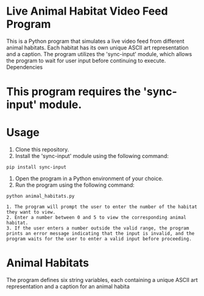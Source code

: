 # Live Animal Habitat Video Feed Program
This is a Python program that simulates a live video feed from different animal habitats. Each habitat has its own unique ASCII art representation and a caption. The program utilizes the 'sync-input' module, which allows the program to wait for user input before continuing to execute.
Dependencies

# This program requires the 'sync-input' module.
# Usage

   1. Clone this repository.
   2. Install the 'sync-input' module using the following command:

`pip install sync-input`

   1. Open the program in a Python environment of your choice.
   2. Run the program using the following command:

`python animal_habitats.py`

    1. The program will prompt the user to enter the number of the habitat they want to view.
    2. Enter a number between 0 and 5 to view the corresponding animal habitat.
    3. If the user enters a number outside the valid range, the program prints an error message indicating that the input is invalid, and the program waits for the user to enter a valid input before proceeding. 

# Animal Habitats

The program defines six string variables, each containing a unique ASCII art representation and a caption for an animal habita
